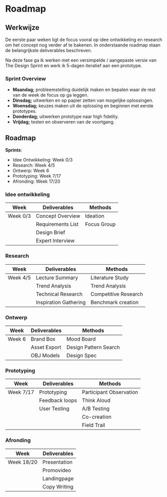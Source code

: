 # Roadmap

## Werkwijze

De eerste paar weken ligt de focus vooral op idee ontwikkeling en research om het concept nog verder af te bakenen. In onderstaande roadmap staan de belangrijkste deliverables beschreven.

Na deze fase ga ik werken met een versimpelde / aangepaste versie van The Design Sprint en werk ik 5-dagen iteratief aan een prototype.

### Sprint Overview
* **Maandag;** probleemstelling duidelijk maken en bepalen waar de rest van de week de focus op ga leggen.
* **Dinsdag;** uitwerken en op papier zetten van mogelijke oplossingen.
* **Woensdag;** keuzes maken uit de oplossing en beginnen met eerste prototypes.
* **Donderdag;** uitwerken prototype naar high fidelity.
* **Vrijdag;** testen en observeren van de voortgang.

## Roadmap

**Sprints**:
* Idee Ontwikkeling: Week 0/3
* Research: Week 4/5
* Ontwerp: Week 6
* Prototyping: Week 7/17
* Afronding: Week 17/20

### Idee ontwikkeling
|Week | Deliverables | Methods |
|-|-|-|
| Week 0/3       | Concept Overview       | Ideation|
|                | Requirements List      | Focus Group|
|                | Design Brief           | |
|                | Expert Interview       | |

### Research
|Week | Deliverables | Methods |
|-|-|-|
| Week 4/5       | Lecture Summary        | Literature Study|
|                | Trend Analysis         | Trend Analysis|
|                | Technical Research     | Competitive Research|
|                | Inspiration Gathering  | Benchmark creation|

### Ontwerp
|Week | Deliverables | Methods |
|-|-|-|
| Week 6         | Brand Box              | Mood Board|
|                | Asset Export           | Design Pattern Search|
|                | OBJ Models             | Design Spec|

### Prototyping
|Week | Deliverables | Methods |
|-|-|-|
| Week 7/17      | Prototyping            | Participant Observation|
|                | Feedback loops         | Think Aloud|
|                | User Testing           | A/B Testing|
|                |                        | Co-creation|
|                |                        | Field Trail|

### Afronding
|Week | Deliverables
|-|-|
| Week 18/20     | Presentation           |
|                | Promovideo              | 
|                | Landingpage             |
|                | Copy Writing            | 